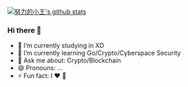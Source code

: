 [![努力的小王's github stats](https://github-readme-stats.vercel.app/api?username=Br0w5e)](https://github.com/Br0w5e)
### Hi there 👋
- 🔭 I’m currently studying in XD
- 🌱 I’m currently learning Go/Crypto/Cyberspace Security
- 💬 Ask me about: Crypto/Blockchain
- 😄 Pronouns: ...
- ⚡ Fun fact: I ❤️ 🎵
